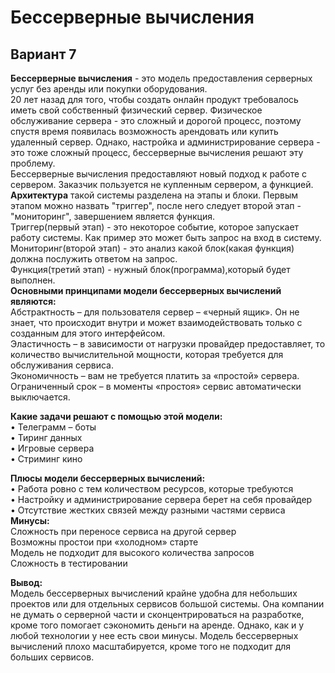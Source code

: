 # Бессерверные вычисления
## Вариант 7
**Бессерверные вычисления** - это модель предоставления серверных услуг без аренды или покупки оборудования.\
20 лет назад для того, чтобы создать онлайн продукт требовалось иметь свой собственный физический сервер. Физическое обслуживание сервера - это сложный и дорогой процесс, поэтому спустя время появилась возможность арендовать или купить удаленный сервер. Однако, настройка и администрирование сервера - это тоже сложный процесс, бессерверные вычисления решают эту проблему.\
Бессерверные вычисления предоставляют новый подход к работе с сервером. Заказчик пользуется не купленным сервером, а функцией.\
**Архитектура** такой системы разделена на этапы и блоки. Первым этапом можно назвать "триггер", после него следует второй этап - "мониторинг", завершением является функция.\
Триггер(первый этап) - это некоторое событие, которое запускает работу системы. Как пример это может быть запрос на вход в систему.\
Мониторинг(второй этап) - это анализ какой блок(какая функция) должна послужить ответом на запрос.\
Функция(третий этап) - нужный блок(программа),который будет выполнен.\
**Основными принципами модели бессерверных вычислений являются:**\
Абстрактность – для пользователя сервер – «черный ящик». Он не знает, что происходит внутри и может взаимодействовать только с созданным для этого интерфейсом.\
Эластичность – в зависимости от нагрузки провайдер предоставляет, то количество вычислительной мощности, которая требуется для обслуживания сервиса.\
Экономичность – вам не требуется платить за «простой» сервера.\
Ограниченный срок – в моменты «простоя» сервис автоматически выключается.

**Какие задачи решают с помощью этой модели:**\
•	Телеграмм – боты\
•	Тиринг данных\
•	Игровые сервера\
•	Стриминг кино





**Плюсы модели бессерверных вычислений:**\
•	Работа ровно с тем количеством ресурсов, которые требуются\
•	Настройку и администрирование сервера берет на себя провайдер\
•	Отсутствие жестких связей между разными частями сервиса\
**Минусы:**\
Сложность при переносе сервиса на другой сервер\
Возможны простои при «холодном» старте\
Модель не подходит для высокого количества запросов\
Сложность в тестировании

**Вывод:**\
Модель бессерверных вычислений крайне удобна для небольших проектов или для отдельных сервисов большой системы. Она компании не думать о серверной части и сконцентрироваться на разработке, кроме того помогает сэкономить деньги на аренде. Однако, как и у любой технологии у нее есть свои минусы. Модель бессерверных вычислений плохо масштабируется, кроме того не подходит для больших сервисов.
